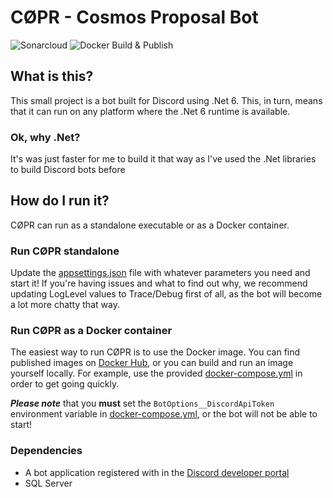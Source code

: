 # CØPR - Cosmos Proposal Bot 

![Sonarcloud](https://github.com/Bro-Chain/copr/actions/workflows/sonarcloud.yml/badge.svg?branch=main)
![Docker Build & Publish](https://github.com/Bro-Chain/copr/actions/workflows/docker-publish.yml/badge.svg?branch=main)

## What is this?

This small project is a bot built for Discord using .Net 6. This, in turn, means that it can run on any platform where the .Net 6 runtime is available.

### Ok, why .Net?

It's was just faster for me to build it that way as I've used the .Net libraries to build Discord bots before 

## How do I run it? 

CØPR can run as a standalone executable or as a Docker container.  

### Run CØPR standalone
Update the [appsettings.json](https://github.com/Bro-Chain/copr/blob/main/CosmosProposalBot/appsettings.json) file with whatever parameters you need and start it! If you're having issues and what to find out why, we recommend updating LogLevel values to Trace/Debug first of all, as the bot will become a lot more chatty that way. 

### Run CØPR as a Docker container

The easiest way to run CØPR is to use the Docker image. You can find published images on [Docker Hub](https://hub.docker.com/r/brochain/copr), or you can build and run an image yourself locally.
For example, use the provided [docker-compose.yml](https://github.com/Bro-Chain/copr/blob/main/docker-compose.yml) in order to get going quickly. 

_**Please note**_ that you **must** set the `BotOptions__DiscordApiToken` environment variable in [docker-compose.yml](https://github.com/Bro-Chain/copr/blob/main/docker-compose.yml), or the bot will not be able to start!

### Dependencies

* A bot application registered with in the [Discord developer portal](https://discord.com/developers)
* SQL Server